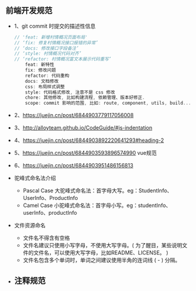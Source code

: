 ## 前端开发规范

- 1、git commit 时提交的描述性信息
    ```javascript
    // 'feat: 新增村情概况页面布局'
    // ‘fix: 修复村情概况接口报错的异常’
    // ‘docs: 修改接口字段备注’
    // ‘style: 村情概况代码对齐’
    // ‘refactor: 村情概况富文本展示代码重写’
        feat: 新特性
        fix: 修改问题
        refactor: 代码重构
        docs: 文档修改
        css: 布局样式调整
        style: 代码格式修改, 注意不是 css 修改
        chore: 其他修改, 比如构建流程, 依赖管理、版本好修正.
        scope: commit 影响的范围, 比如: route, component, utils, build...
    ```

- 2、https://juejin.cn/post/6844903779117056008
- 3、http://alloyteam.github.io/CodeGuide/#js-indentation
- 4、https://juejin.cn/post/6844903892220641293#heading-2
- 5、https://juejin.cn/post/6844903593896574990 vue规范
- 6、https://juejin.cn/post/6844903951486156813


- 驼峰式命名法介绍
    - Pascal Case 大驼峰式命名法：首字母大写。eg：StudentInfo、UserInfo、ProductInfo
    - Camel Case 小驼峰式命名法：首字母小写。eg：studentInfo、userInfo、productInfo
- 文件资源命名
    - 文件名不得含有空格
    - 文件名建议只使用小写字母，不使用大写字母。( 为了醒目，某些说明文件的文件名，可以使用大写字母，比如README、LICENSE。 )
    - 文件名包含多个单词时，单词之间建议使用半角的连词线 ( - ) 分隔。
- 注释规范
    -     
    